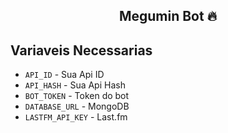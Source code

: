 <p align="center">


</p>
<h2 align="center">
  <b>Megumin Bot 🔥</b>
</h2>

## Variaveis Necessarias
- `API_ID` - Sua Api ID
- `API_HASH` - Sua Api Hash
- `BOT_TOKEN` - Token do bot
- `DATABASE_URL` - MongoDB
- `LASTFM_API_KEY` - Last.fm 
